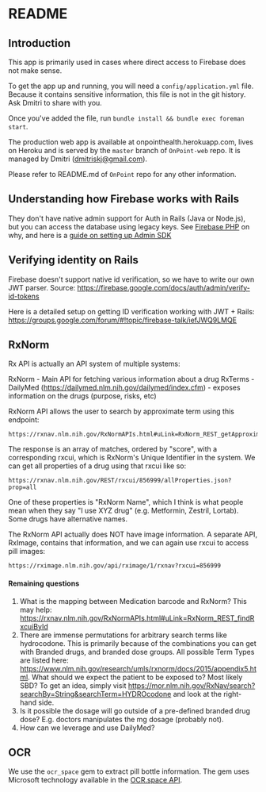 # README
## Introduction
This app is primarily used in cases where direct access to Firebase does not make sense.

To get the app up and running, you will need a `config/application.yml` file.
Because it contains sensitive information, this file is not in the git history.
Ask Dmitri to share with you.

Once you've added the file, run `bundle install && bundle exec foreman start`.

The production web app is available at onpointhealth.herokuapp.com, lives on Heroku and is served by the `master` branch of `OnPoint-web` repo. It is managed
by Dmitri (dmitriskj@gmail.com).

Please refer to README.md of `OnPoint` repo for any other information.

## Understanding how Firebase works with Rails
They don't have native admin support for Auth in Rails (Java or Node.js), but you can access the database using legacy keys. See [Firebase PHP](https://github.com/ktamas77/firebase-php/issues/42) on why, and here is a [guide on setting up Admin SDK](https://firebase.google.com/docs/admin/setup)


## Verifying identity on Rails
Firebase doesn't support native id verification, so we have to write our own
JWT parser. Source: https://firebase.google.com/docs/auth/admin/verify-id-tokens

Here is a detailed setup on getting ID verification working with JWT + Rails:
https://groups.google.com/forum/#!topic/firebase-talk/iefJWQ9LMQE


## RxNorm
Rx API is actually an API system of multiple systems:

RxNorm - Main API for fetching various information about a drug
RxTerms -
DailyMed (https://dailymed.nlm.nih.gov/dailymed/index.cfm) - exposes information on the drugs (purpose, risks, etc)

RxNorm API allows the user to search by approximate term using this endpoint:

```
https://rxnav.nlm.nih.gov/RxNormAPIs.html#uLink=RxNorm_REST_getApproximateMatch
```

The response is an array of matches, ordered by "score", with a corresponding rxcui, which is RxNorm's Unique Identifier in the system. We can get all properties of a drug using that rxcui like so:

```
https://rxnav.nlm.nih.gov/REST/rxcui/856999/allProperties.json?prop=all
```

One of these properties is "RxNorm Name", which I think is what people mean when they say "I use XYZ drug" (e.g. Metformin, Zestril, Lortab). Some drugs have alternative names.

The RxNorm API actually does NOT have image information. A separate API, RxImage, contains that information, and we can again use rxcui to access pill images:

```
https://rximage.nlm.nih.gov/api/rximage/1/rxnav?rxcui=856999
```

#### Remaining questions
1. What is the mapping between Medication barcode and RxNorm? This may help: https://rxnav.nlm.nih.gov/RxNormAPIs.html#uLink=RxNorm_REST_findRxcuiById
2. There are immense permutations for arbitrary search terms like hydrocodone. This is primarily because of the combinations you can get with Branded drugs, and branded dose groups. All possible Term Types are listed here: https://www.nlm.nih.gov/research/umls/rxnorm/docs/2015/appendix5.html. What should
we expect the patient to be exposed to? Most likely SBD? To get an idea, simply visit https://mor.nlm.nih.gov/RxNav/search?searchBy=String&searchTerm=HYDROcodone and look at the right-hand side.
3. Is it possible the dosage will go outside of a pre-defined branded drug dose? E.g. doctors manipulates the mg dosage (probably not).
4. How can we leverage and use DailyMed?


## OCR
We use the `ocr_space` gem to extract pill bottle information. The gem uses Microsoft technology available in the [OCR.space API](https://ocr.space/).
